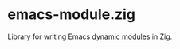 # emacs-module.zig

Library for writing Emacs [dynamic modules](https://www.gnu.org/software/emacs/manual/html_node/elisp/Writing-Dynamic-Modules.html) in Zig.
